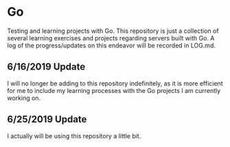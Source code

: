 # Go
Testing and learning projects with Go.
This repository is just a collection of several learning exercises and projects regarding servers built with Go. 
A log of the progress/updates on this endeavor will be recorded in LOG.md.

## 6/16/2019 Update
I will no longer be adding to this repository indefinitely, as it is more efficient for me to include my learning processes with the Go projects I am currently working on.


## 6/25/2019 Update 
I actually will be using this repository a little bit.
